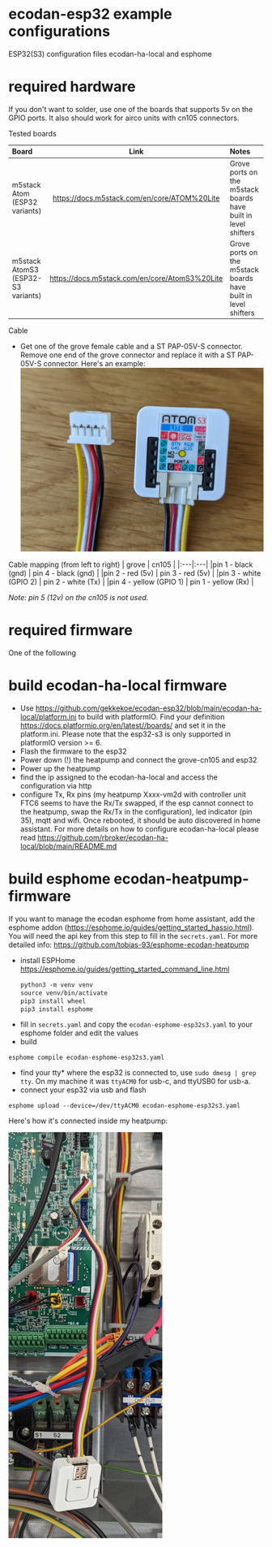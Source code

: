 # ecodan-esp32 example configurations
ESP32(S3) configuration files ecodan-ha-local and esphome

# required hardware
If you don't want to solder, use one of the boards that supports 5v on the GPIO ports. It also should work for airco units with cn105 connectors.

Tested boards

| Board | Link | Notes |
|:---|:----:|:---|
| m5stack Atom (ESP32 variants) | https://docs.m5stack.com/en/core/ATOM%20Lite | Grove ports on the m5stack boards have built in level shifters |
| m5stack AtomS3 (ESP32-S3 variants) | https://docs.m5stack.com/en/core/AtomS3%20Lite | Grove ports on the m5stack boards have built in level shifters |

Cable
* Get one of the grove female cable and a ST PAP-05V-S connector. Remove one end of the grove connector and replace it with a ST PAP-05V-S connector. Here's an example:
![image](https://github.com/gekkekoe/ecodan-esp32/blob/main/img/m5stack_cn105.jpg?raw=true)

Cable mapping (from left to right)
| grove | cn105 |
|:---|:---|
|pin 1 - black (gnd) | pin 4 - black (gnd) |
|pin 2 - red (5v) | pin 3 - red (5v) |
|pin 3 - white (GPIO 2) | pin 2 - white (Tx) |
|pin 4 - yellow (GPIO 1) | pin 1 - yellow (Rx) |

*Note: pin 5 (12v) on the cn105 is not used.*

# required firmware
One of the following

# build ecodan-ha-local firmware
* Use https://github.com/gekkekoe/ecodan-esp32/blob/main/ecodan-ha-local/platform.ini to build with platformIO. Find your definition https://docs.platformio.org/en/latest//boards/ and set it in the platform.ini. Please note that the esp32-s3 is only supported in platformIO version >= 6.
* Flash the firmware to the esp32
* Power down (!) the heatpump and connect the grove-cn105 and esp32
* Power up the heatpump 
* find the ip assigned to the ecodan-ha-local and access the configuration via http
* configure Tx, Rx pins (my heatpump Xxxx-vm2d with controller unit FTC6 seems to have the Rx/Tx swapped, if the esp cannot connect to the heatpump, swap the Rx/Tx in the configuration), led indicator (pin 35), mqtt and wifi. Once rebooted, it should be auto discovered in home assistant. For more details on how to configure ecodan-ha-local please read https://github.com/rbroker/ecodan-ha-local/blob/main/README.md

# build esphome ecodan-heatpump-firmware
If you want to manage the ecodan esphome from home assistant, add the esphome addon (https://esphome.io/guides/getting_started_hassio.html). You will need the api key from this step to fill in the `secrets.yaml`. For more detailed info: https://github.com/tobias-93/esphome-ecodan-heatpump
* install ESPHome https://esphome.io/guides/getting_started_command_line.html
    ```console
    python3 -m venv venv
    source venv/bin/activate
    pip3 install wheel
    pip3 install esphome
    ```
* fill in `secrets.yaml` and copy the `ecodan-esphome-esp32s3.yaml` to your esphome folder and edit the values
* build
```console
esphome compile ecodan-esphome-esp32s3.yaml
```
* find your tty* where the esp32 is connected to, use `sudo dmesg | grep tty`. On my machine it was `ttyACM0` for usb-c, and ttyUSB0 for usb-a.
* connect your esp32 via usb and flash
```console 
esphome upload --device=/dev/ttyACM0 ecodan-esphome-esp32s3.yaml
```

Here's how it's connected inside my heatpump:

![image](https://github.com/gekkekoe/ecodan-esp32/blob/main/img/m5stack_installed.jpg?raw=true)
